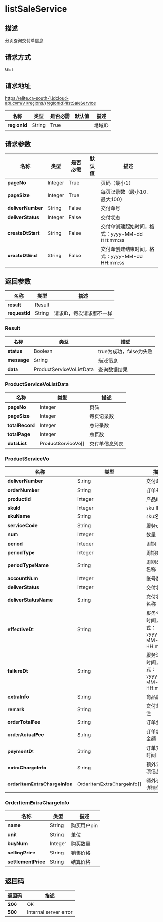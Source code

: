 # listSaleService


## 描述
分页查询交付单信息

## 请求方式
GET

## 请求地址
https://elite.cn-south-1.jdcloud-api.com/v1/regions/{regionId}/listSaleService

|名称|类型|是否必需|默认值|描述|
|---|---|---|---|---|
|**regionId**|String|True| |地域ID|

## 请求参数
|名称|类型|是否必需|默认值|描述|
|---|---|---|---|---|
|**pageNo**|Integer|True| |页码（最小1）|
|**pageSize**|Integer|True| |每页记录数（最小10，最大100）|
|**deliverNumber**|String|False| |交付单号|
|**deliverStatus**|Integer|False| |交付状态|
|**createDtStart**|String|False| |交付单创建起始时间，格式：yyyy-MM-dd HH:mm:ss|
|**createDtEnd**|String|False| |交付单创建结束时间，格式：yyyy-MM-dd HH:mm:ss|


## 返回参数
|名称|类型|描述|
|---|---|---|
|**result**|Result| |
|**requestId**|String|请求ID，每次请求都不一样|

### Result
|名称|类型|描述|
|---|---|---|
|**status**|Boolean|true为成功，false为失败|
|**message**|String|描述信息|
|**data**|ProductServiceVoListData|查询数据结果|
### ProductServiceVoListData
|名称|类型|描述|
|---|---|---|
|**pageNo**|Integer|页码|
|**pageSize**|Integer|每页记录数|
|**totalRecord**|Integer|总记录数|
|**totalPage**|Integer|总页数|
|**dataList**|ProductServiceVo[]|交付单信息列表|
### ProductServiceVo
|名称|类型|描述|
|---|---|---|
|**deliverNumber**|String|交付单号|
|**orderNumber**|String|订单号|
|**productId**|Integer|产品ID|
|**skuId**|Integer|sku ID|
|**skuName**|String|sku名称|
|**serviceCode**|String|服务code|
|**num**|Integer|数量|
|**period**|Integer|周期|
|**periodType**|Integer|周期类型|
|**periodTypeName**|String|周期类型名称|
|**accountNum**|Integer|账号数量|
|**deliverStatus**|Integer|交付状态|
|**deliverStatusName**|String|交付状态名称|
|**effectiveDt**|String|服务生效时间，格式：yyyy-MM-dd HH:mm:ss|
|**failureDt**|String|服务过期时间，格式：yyyy-MM-dd HH:mm:ss|
|**extraInfo**|String|商品属性|
|**remark**|String|交付单备注|
|**orderTotalFee**|String|订单金额|
|**orderActualFee**|String|订单实付金额|
|**paymentDt**|String|订单支付时间|
|**extraChargeInfo**|String|额外计费项信息|
|**orderItemExtraChargeInfos**|OrderItemExtraChargeInfo[]|额外计费详情信息|
### OrderItemExtraChargeInfo
|名称|类型|描述|
|---|---|---|
|**name**|String|购买用户pin|
|**unit**|String|单位|
|**buyNum**|Integer|购买数量|
|**sellingPrice**|String|销售价格|
|**settlementPrice**|String|结算价格|

## 返回码
|返回码|描述|
|---|---|
|**200**|OK|
|**500**|Internal server error|
